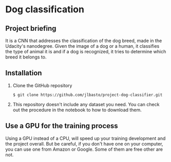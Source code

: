 # Dog classification

## Project briefing

It is a CNN that addresses the classification of the dog breed, made in the Udacity's nanodegree. Given the image of a dog or a human, it classifies the type of animal it is and if a dog is recognized, it tries to determine which breed it belongs to.

## Installation

1. Clone the GitHub repository
    ```
    $ git clone https://github.com/jlbasto/project-dog-classifier.git
    ```

2.  This repository doesn't include any dataset you need. You can check out the procedure in the notebook to how to download them.


## Use a GPU for the training process

Using a GPU instead of a CPU, will speed up your training development and the project overall. But be careful, if you don't have one on your computer, you can use one from Amazon or Google. Some of them are free other are not.
